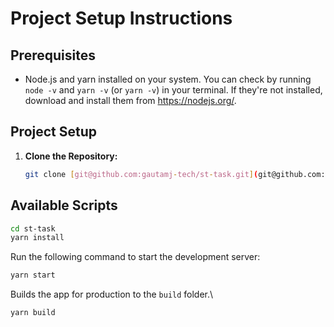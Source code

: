 

# Project Setup Instructions

## Prerequisites

- Node.js and yarn installed on your system. You can check by running `node -v` and `yarn -v` (or `yarn -v`) in your terminal. If they're not installed, download and install them from https://nodejs.org/.

## Project Setup

1. **Clone the Repository:**

   ```bash
   git clone [git@github.com:gautamj-tech/st-task.git](git@github.com:gautamj-tech/st-task.git)
   ```

## Available Scripts
```bash
cd st-task
yarn install
```
Run the following command to start the development server:
```bash
yarn start
```

Builds the app for production to the `build` folder.\
```bash
yarn build
```
